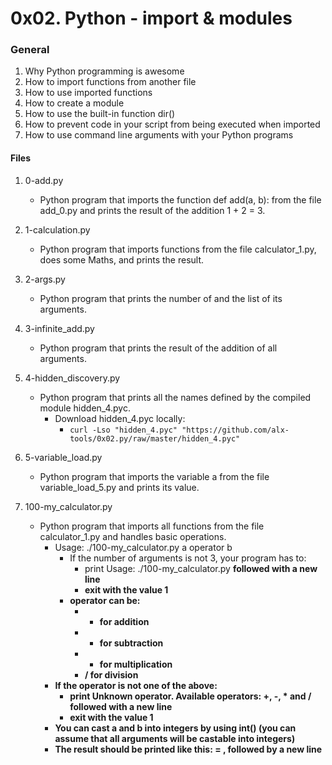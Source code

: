 # 0x02. Python - import & modules


### General
1. Why Python programming is awesome
2. How to import functions from another file
3. How to use imported functions
4. How to create a module
5. How to use the built-in function dir()
6. How to prevent code in your script from being executed when imported
7. How to use command line arguments with your Python programs

#### Files
1. 0-add.py
   - Python program that imports the function def add(a, b): from the file add_0.py and prints the result of the addition 1 + 2 = 3.

2. 1-calculation.py
   - Python program that imports functions from the file calculator_1.py, does some Maths, and prints the result.

3. 2-args.py
   - Python program that prints the number of and the list of its arguments.

4. 3-infinite_add.py
   - Python program that prints the result of the addition of all arguments.

5. 4-hidden_discovery.py
   - Python program that prints all the names defined by the compiled module hidden_4.pyc.
     - Download hidden_4.pyc locally:
       - ```curl -Lso "hidden_4.pyc" "https://github.com/alx-tools/0x02.py/raw/master/hidden_4.pyc"```

6. 5-variable_load.py
   - Python program that imports the variable a from the file variable_load_5.py and prints its value.

7. 100-my_calculator.py
   - Python program that imports all functions from the file calculator_1.py and handles basic operations.
     - Usage: ./100-my_calculator.py a operator b
       - If the number of arguments is not 3, your program has to:
         - print Usage: ./100-my_calculator.py <a> <operator> <b> followed with a new line
         - exit with the value 1
       - operator can be:
         - + for addition
         - - for subtraction
         - * for multiplication
         - / for division
      - If the operator is not one of the above:
        - print Unknown operator. Available operators: +, -, * and / followed with a new line
        - exit with the value 1
      - You can cast a and b into integers by using int() (you can assume that all arguments will be castable into integers)
      - The result should be printed like this: <a> <operator> <b> = <result>, followed by a new line

